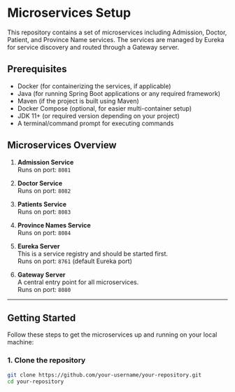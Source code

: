 # Microservices Setup

This repository contains a set of microservices including Admission, Doctor, Patient, and Province Name services. The services are managed by Eureka for service discovery and routed through a Gateway server.

## Prerequisites

- Docker (for containerizing the services, if applicable)
- Java (for running Spring Boot applications or any required framework)
- Maven (if the project is built using Maven)
- Docker Compose (optional, for easier multi-container setup)
- JDK 11+ (or required version depending on your project)
- A terminal/command prompt for executing commands

## Microservices Overview

1. **Admission Service**  
   Runs on port: `8081`
   
2. **Doctor Service**  
   Runs on port: `8082`
   
3. **Patients Service**  
   Runs on port: `8083`
   
4. **Province Names Service**  
   Runs on port: `8084`

5. **Eureka Server**  
   This is a service registry and should be started first.  
   Runs on port: `8761` (default Eureka port)

6. **Gateway Server**  
   A central entry point for all microservices.  
   Runs on port: `8080`

---

## Getting Started

Follow these steps to get the microservices up and running on your local machine:

### 1. Clone the repository

```bash
git clone https://github.com/your-username/your-repository.git
cd your-repository
